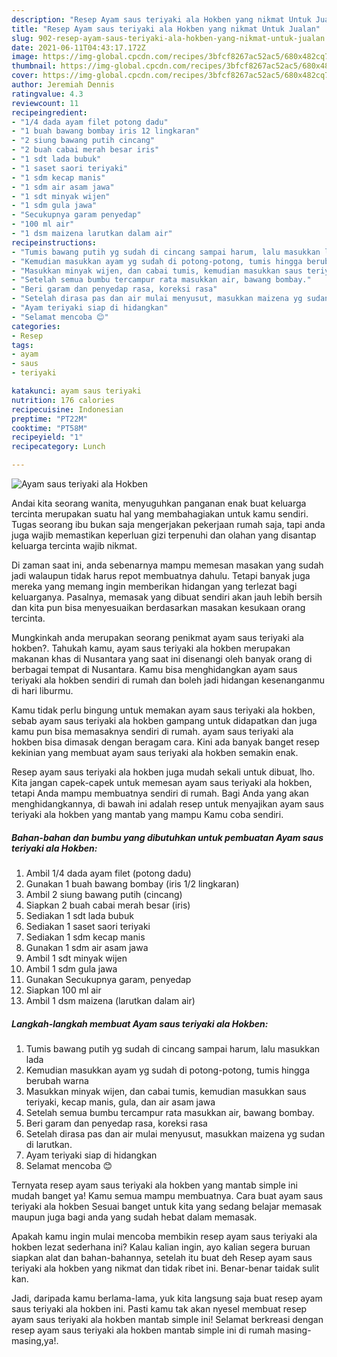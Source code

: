 ```yaml
---
description: "Resep Ayam saus teriyaki ala Hokben yang nikmat Untuk Jualan"
title: "Resep Ayam saus teriyaki ala Hokben yang nikmat Untuk Jualan"
slug: 902-resep-ayam-saus-teriyaki-ala-hokben-yang-nikmat-untuk-jualan
date: 2021-06-11T04:43:17.172Z
image: https://img-global.cpcdn.com/recipes/3bfcf8267ac52ac5/680x482cq70/ayam-saus-teriyaki-ala-hokben-foto-resep-utama.jpg
thumbnail: https://img-global.cpcdn.com/recipes/3bfcf8267ac52ac5/680x482cq70/ayam-saus-teriyaki-ala-hokben-foto-resep-utama.jpg
cover: https://img-global.cpcdn.com/recipes/3bfcf8267ac52ac5/680x482cq70/ayam-saus-teriyaki-ala-hokben-foto-resep-utama.jpg
author: Jeremiah Dennis
ratingvalue: 4.3
reviewcount: 11
recipeingredient:
- "1/4 dada ayam filet potong dadu"
- "1 buah bawang bombay iris 12 lingkaran"
- "2 siung bawang putih cincang"
- "2 buah cabai merah besar iris"
- "1 sdt lada bubuk"
- "1 saset saori teriyaki"
- "1 sdm kecap manis"
- "1 sdm air asam jawa"
- "1 sdt minyak wijen"
- "1 sdm gula jawa"
- "Secukupnya garam penyedap"
- "100 ml air"
- "1 dsm maizena larutkan dalam air"
recipeinstructions:
- "Tumis bawang putih yg sudah di cincang sampai harum, lalu masukkan lada"
- "Kemudian masukkan ayam yg sudah di potong-potong, tumis hingga berubah warna"
- "Masukkan minyak wijen, dan cabai tumis, kemudian masukkan saus teriyaki, kecap manis, gula, dan air asam jawa"
- "Setelah semua bumbu tercampur rata masukkan air, bawang bombay."
- "Beri garam dan penyedap rasa, koreksi rasa"
- "Setelah dirasa pas dan air mulai menyusut, masukkan maizena yg sudan di larutkan."
- "Ayam teriyaki siap di hidangkan"
- "Selamat mencoba 😊"
categories:
- Resep
tags:
- ayam
- saus
- teriyaki

katakunci: ayam saus teriyaki 
nutrition: 176 calories
recipecuisine: Indonesian
preptime: "PT22M"
cooktime: "PT58M"
recipeyield: "1"
recipecategory: Lunch

---
```



![Ayam saus teriyaki ala Hokben](https://img-global.cpcdn.com/recipes/3bfcf8267ac52ac5/680x482cq70/ayam-saus-teriyaki-ala-hokben-foto-resep-utama.jpg)

Andai kita seorang wanita, menyuguhkan panganan enak buat keluarga tercinta merupakan suatu hal yang membahagiakan untuk kamu sendiri. Tugas seorang ibu bukan saja mengerjakan pekerjaan rumah saja, tapi anda juga wajib memastikan keperluan gizi terpenuhi dan olahan yang disantap keluarga tercinta wajib nikmat.

Di zaman  saat ini, anda sebenarnya mampu memesan masakan yang sudah jadi walaupun tidak harus repot membuatnya dahulu. Tetapi banyak juga mereka yang memang ingin memberikan hidangan yang terlezat bagi keluarganya. Pasalnya, memasak yang dibuat sendiri akan jauh lebih bersih dan kita pun bisa menyesuaikan berdasarkan masakan kesukaan orang tercinta. 



Mungkinkah anda merupakan seorang penikmat ayam saus teriyaki ala hokben?. Tahukah kamu, ayam saus teriyaki ala hokben merupakan makanan khas di Nusantara yang saat ini disenangi oleh banyak orang di berbagai tempat di Nusantara. Kamu bisa menghidangkan ayam saus teriyaki ala hokben sendiri di rumah dan boleh jadi hidangan kesenanganmu di hari liburmu.

Kamu tidak perlu bingung untuk memakan ayam saus teriyaki ala hokben, sebab ayam saus teriyaki ala hokben gampang untuk didapatkan dan juga kamu pun bisa memasaknya sendiri di rumah. ayam saus teriyaki ala hokben bisa dimasak dengan beragam cara. Kini ada banyak banget resep kekinian yang membuat ayam saus teriyaki ala hokben semakin enak.

Resep ayam saus teriyaki ala hokben juga mudah sekali untuk dibuat, lho. Kita jangan capek-capek untuk memesan ayam saus teriyaki ala hokben, tetapi Anda mampu membuatnya sendiri di rumah. Bagi Anda yang akan menghidangkannya, di bawah ini adalah resep untuk menyajikan ayam saus teriyaki ala hokben yang mantab yang mampu Kamu coba sendiri.

<!--inarticleads1-->

##### Bahan-bahan dan bumbu yang dibutuhkan untuk pembuatan Ayam saus teriyaki ala Hokben:

1. Ambil 1/4 dada ayam filet (potong dadu)
1. Gunakan 1 buah bawang bombay (iris 1/2 lingkaran)
1. Ambil 2 siung bawang putih (cincang)
1. Siapkan 2 buah cabai merah besar (iris)
1. Sediakan 1 sdt lada bubuk
1. Sediakan 1 saset saori teriyaki
1. Sediakan 1 sdm kecap manis
1. Gunakan 1 sdm air asam jawa
1. Ambil 1 sdt minyak wijen
1. Ambil 1 sdm gula jawa
1. Gunakan Secukupnya garam, penyedap
1. Siapkan 100 ml air
1. Ambil 1 dsm maizena (larutkan dalam air)




<!--inarticleads2-->

##### Langkah-langkah membuat Ayam saus teriyaki ala Hokben:

1. Tumis bawang putih yg sudah di cincang sampai harum, lalu masukkan lada
1. Kemudian masukkan ayam yg sudah di potong-potong, tumis hingga berubah warna
1. Masukkan minyak wijen, dan cabai tumis, kemudian masukkan saus teriyaki, kecap manis, gula, dan air asam jawa
1. Setelah semua bumbu tercampur rata masukkan air, bawang bombay.
1. Beri garam dan penyedap rasa, koreksi rasa
1. Setelah dirasa pas dan air mulai menyusut, masukkan maizena yg sudan di larutkan.
1. Ayam teriyaki siap di hidangkan
1. Selamat mencoba 😊




Ternyata resep ayam saus teriyaki ala hokben yang mantab simple ini mudah banget ya! Kamu semua mampu membuatnya. Cara buat ayam saus teriyaki ala hokben Sesuai banget untuk kita yang sedang belajar memasak maupun juga bagi anda yang sudah hebat dalam memasak.

Apakah kamu ingin mulai mencoba membikin resep ayam saus teriyaki ala hokben lezat sederhana ini? Kalau kalian ingin, ayo kalian segera buruan siapkan alat dan bahan-bahannya, setelah itu buat deh Resep ayam saus teriyaki ala hokben yang nikmat dan tidak ribet ini. Benar-benar taidak sulit kan. 

Jadi, daripada kamu berlama-lama, yuk kita langsung saja buat resep ayam saus teriyaki ala hokben ini. Pasti kamu tak akan nyesel membuat resep ayam saus teriyaki ala hokben mantab simple ini! Selamat berkreasi dengan resep ayam saus teriyaki ala hokben mantab simple ini di rumah masing-masing,ya!.

